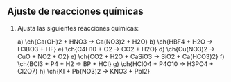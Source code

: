 Ajuste de reacciones químicas
-----------------------------

1.  Ajusta las siguientes reacciones químicas:

    a)  \ch{Ca(OH)2 + HNO3 -> Ca(NO3)2 + H2O}
    b)  \ch{HBF4 + H2O -> H3BO3 + HF}
    e)  \ch{C4H10 + O2 -> CO2 + H2O}
    d)  \ch{Cu(NO3)2 -> CuO + NO2 + O2}
    e)  \ch{CO2 + H2O + CaSiO3 -> SiO2 + Ca(HCO3)2}
    f)  \ch{BCl3 + P4 + H2 -> BP + HCl}
    g)  \ch{HClO4 + P4O10 -> H3PO4 + Cl2O7}
    h)  \ch{KI + Pb(NO3)2 -> KNO3 + PbI2}

